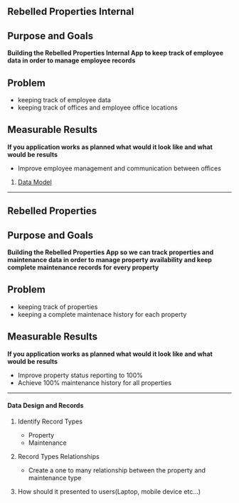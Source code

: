 ## Rebelled Properties Internal
## Purpose and Goals
**Building the Rebelled Properties Internal App to keep track of employee data in order to manage employee records**
## Problem
- keeping track of employee data
- keeping track of offices and employee office locations

## Measurable Results
**If you application works as planned what would it look like and what would be results**
- Improve employee management and communication between offices

1. [Data Model](./DataModel/DATAMODEL.md)
---


## Rebelled Properties

## Purpose and Goals
**Building the Rebelled Properties App so we can track properties and maintenance data in order to manage property availability and keep complete maintenance records for every property**

## Problem
- keeping track of properties
- keeping a complete maintenace history for each property

## Measurable Results
**If you application works as planned what would it look like and what would be results**
- Improve property status reporting to 100%
- Achieve 100% maintenance history for all properties

________________________

#### Data Design and Records
1. Identify Record Types
    - Property
    - Maintenance

2. Record Types Relationships
    - Create a one to many relationship between the property and maintenance type
    
3. How should it presented to users(Laptop, mobile device etc...)
